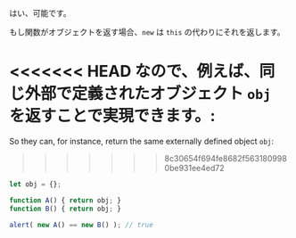 はい、可能です。

もし関数がオブジェクトを返す場合、`new` は `this` の代わりにそれを返します。

<<<<<<< HEAD
なので、例えば、同じ外部で定義されたオブジェクト `obj` を返すことで実現できます。:
=======
So they can, for instance, return the same externally defined object `obj`:
>>>>>>> 8c30654f694fe8682f5631809980be931ee4ed72

```js run no-beautify
let obj = {};

function A() { return obj; }
function B() { return obj; }

alert( new A() == new B() ); // true
```
